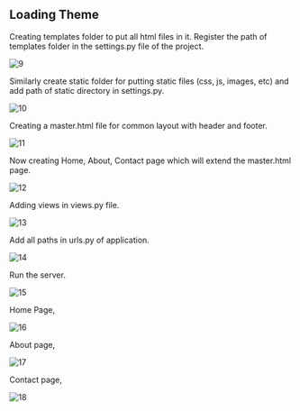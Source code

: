 ## Loading Theme
Creating templates folder to put all html files in it. Register the path of templates folder in the settings.py file of the project.

![9](https://user-images.githubusercontent.com/64186894/121058335-dcbce980-c7dd-11eb-952f-d9df200e9e52.jpg)

Similarly create static folder for putting static files (css, js, images, etc) and add path of static directory in settings.py.

![10](https://user-images.githubusercontent.com/64186894/121058347-dfb7da00-c7dd-11eb-821a-72c5b6e07242.jpg)

Creating a master.html file for common layout with header and footer.

![11](https://user-images.githubusercontent.com/64186894/121058359-e21a3400-c7dd-11eb-8f9f-e7c1a8bb3999.jpg)

Now creating Home, About, Contact page which will extend the master.html page.

![12](https://user-images.githubusercontent.com/64186894/121058369-e34b6100-c7dd-11eb-880f-002d27bef3d8.jpg)

Adding views in views.py file.

![13](https://user-images.githubusercontent.com/64186894/121058377-e47c8e00-c7dd-11eb-8296-2a4b6bef12f9.jpg)

Add all paths in urls.py of application.

![14](https://user-images.githubusercontent.com/64186894/121058382-e6465180-c7dd-11eb-915f-29f909fcb3f2.jpg)

Run the server.

![15](https://user-images.githubusercontent.com/64186894/121058390-e7777e80-c7dd-11eb-9987-4bdcf0278b6b.jpg)

Home Page,

![16](https://user-images.githubusercontent.com/64186894/121058399-e9414200-c7dd-11eb-998a-4b8c23db9927.jpg)

About page,

![17](https://user-images.githubusercontent.com/64186894/121058513-09710100-c7de-11eb-9121-44c05d838e57.jpg)

Contact page,

![18](https://user-images.githubusercontent.com/64186894/121058531-0f66e200-c7de-11eb-96ed-13aec04bdd0b.jpg)
